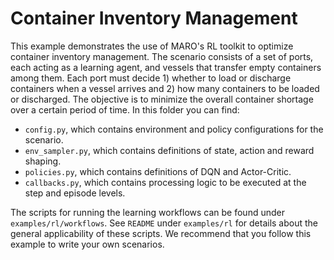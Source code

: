 # Container Inventory Management

This example demonstrates the use of MARO's RL toolkit to optimize container inventory management. The scenario consists of a set of ports, each acting as a learning agent, and vessels that transfer empty containers among them. Each port must decide 1) whether to load or discharge containers when a vessel arrives and 2) how many containers to be loaded or discharged. The objective is to minimize the overall container shortage over a certain period of time. In this folder you can find:
* ``config.py``, which contains environment and policy configurations for the scenario.
* ``env_sampler.py``, which contains definitions of state, action and reward shaping.
* ``policies.py``, which contains definitions of DQN and Actor-Critic.
* ``callbacks.py``, which contains processing logic to be executed at the step and episode levels.

The scripts for running the learning workflows can be found under ``examples/rl/workflows``. See ``README`` under ``examples/rl`` for details about the general applicability of these scripts. We recommend that you follow this example to write your own scenarios.